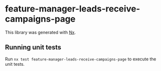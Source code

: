 # feature-manager-leads-receive-campaigns-page

This library was generated with [Nx](https://nx.dev).

## Running unit tests

Run `nx test feature-manager-leads-receive-campaigns-page` to execute the unit tests.

